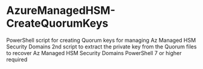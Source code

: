 # AzureManagedHSM-CreateQuorumKeys
PowerShell script for creating Quorum keys for managing Az Managed HSM Security Domains
2nd script to extract the private key from the Quorum files to recover Az Managed HSM Security Domains
PowerShell 7 or higher required
